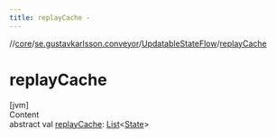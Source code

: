 ```yaml
---
title: replayCache -
---
```

//[core](../../index.md)/[se.gustavkarlsson.conveyor](../index.md)/[UpdatableStateFlow](index.md)/[replayCache](replay-cache.md)



# replayCache  
[jvm]  
Content  
abstract val [replayCache](replay-cache.md): [List](https://kotlinlang.org/api/latest/jvm/stdlib/kotlin.collections/-list/index.html)<[State](index.md)>  



